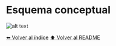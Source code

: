 # Esquema conceptual

![alt text](IMG/esquema.png)

[⬅️ Volver al índice](./Index.md)
[⬆️ Volver al README](/README.md)
